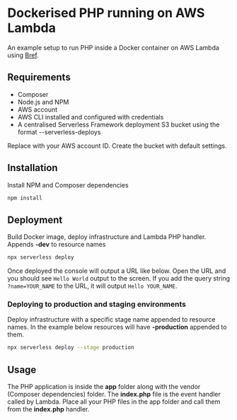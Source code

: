 # Dockerised PHP running on AWS Lambda

An example setup to run PHP inside a Docker container on AWS Lambda using [Bref](https://bref.sh/).

## Requirements

- Composer
- Node.js and NPM
- AWS account
- AWS CLI installed and configured with credentials
- A centralised Serverless Framework deployment S3 bucket using the format <aws-account-id>--serverless-deploys

Replace <aws-account-id> with your AWS account ID. Create the bucket with default settings.

## Installation

Install NPM and Composer dependencies

```bash
npm install
```

## Deployment

Build Docker image, deploy infrastructure and Lambda PHP handler. Appends **-dev** to resource names

```bash
npx serverless deploy
```

Once deployed the console will output a URL like below. Open the URL and you should see `Hello World` output to the
screen. If you add the query string `?name=YOUR_NAME` to the URL, it will output `Hello YOUR_NAME`.


### Deploying to production and staging environments

Deploy infrastructure with a specific stage name appended to resource names. In the example below resources will have
**-production** appended to them.

```bash
npx serverless deploy --stage production
```

## Usage

The PHP application is inside the **app** folder along with the vendor (Composer dependencies) folder. The **index.php**
file is the event handler called by Lambda. Place all your PHP files in the app folder and call them from the
**index.php** handler.
